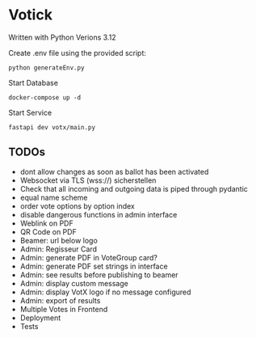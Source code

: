 # Votick
Written with Python Verions 3.12


Create .env file using the provided script:
```
python generateEnv.py
```

Start Database
```
docker-compose up -d
```

Start Service
```
fastapi dev votx/main.py
```

## TODOs

- dont allow changes as soon as ballot has been activated
- Websocket via TLS (wss://) sicherstellen
- Check that all incoming and outgoing data is piped through pydantic
- equal name scheme
- order vote options by option index
- disable dangerous functions in admin interface
- Weblink on PDF
- QR Code on PDF
- Beamer: url below logo
- Admin: Regisseur Card
- Admin: generate PDF in VoteGroup card?
- Admin: generate PDF set strings in interface
- Admin: see results before publishing to beamer
- Admin: display custom message
- Admin: display VotX logo if no message configured
- Admin: export of results
- Multiple Votes in Frontend
- Deployment
- Tests